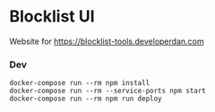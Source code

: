 # Blocklist UI

Website for https://blocklist-tools.developerdan.com

### Dev

    docker-compose run --rm npm install
    docker-compose run --rm --service-ports npm start
    docker-compose run --rm npm run deploy
